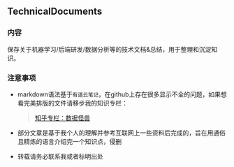 ## TechnicalDocuments

### 内容

保存关于机器学习/后端研发/数据分析等的技术文档&总结，用于整理和沉淀知识。

### 注意事项

* markdown语法基于`有道云笔记`，在github上存在很多显示不全的问题，如果想看完美排版的文件请移步我的知识专栏：

  > [知乎专栏：数据怪兽](https://zhuanlan.zhihu.com/c_1012296576110325760)

* 部分文章是基于我个人的理解并参考互联网上一些资料后完成的，旨在用通俗且精炼的语言介绍完一个知识点，侵删
* 转载请务必联系我或者标明出处